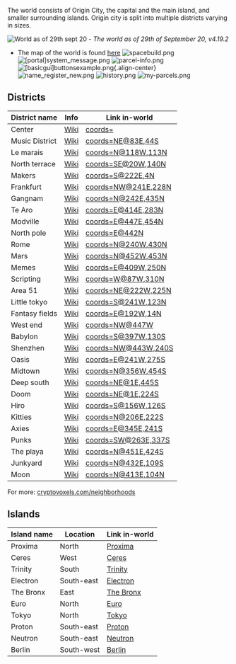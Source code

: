 The world consists of Origin City, the capital and the main island, and smaller surrounding islands. Origin city is split into multiple districts varying in sizes.

![World as of 29th sept 20](https://wiki.cryptovoxels.com/world_map_as_of_29_sep_20.png)
*- The world as of 29th of September 20, v4.19.2*

- The map of the world is found [here](https://www.cryptovoxels.com/map) ![spacebuild.png](https://wiki.cryptovoxels.com/spaces/spacebuild.png)![[portal]system_message.png](https://wiki.cryptovoxels.com/features/[portal]system_message.png) ![parcel-info.png](https://wiki.cryptovoxels.com/building/parcel-info.png)![[basicgui]buttonsexample.png](https://wiki.cryptovoxels.com/scripting/[basicgui]buttonsexample.png){.align-center} ![name_register_new.png](https://wiki.cryptovoxels.com/username/name_register_new.png) ![history.png](https://wiki.cryptovoxels.com/parcels/history.png) ![my-parcels.png](https://wiki.cryptovoxels.com/parcels/my-parcels.png)

## Districts

| District name | Info | Link in-world |
| ----------- | ----------- | ----------- |
| Center     | [Wiki](https://wiki.cryptovoxels.com/The-world/The-Center) | [coords=](https://www.cryptovoxels.com/play?coords=) |
| Music District     | [Wiki](https://wiki.cryptovoxels.com/The-world/Music-District) | [coords=NE@83E,44S](https://www.cryptovoxels.com/play?coords=NE@83E,44S) |
| Le marais     | [Wiki](https://wiki.cryptovoxels.com/The-world/Le-Marais) | [coords=N@118W,113N](https://www.cryptovoxels.com/play?coords=N@118W,113N) |
| North terrace     | [Wiki](https://wiki.cryptovoxels.com/The-world/North-Terrace) | [coords=SE@20W,140N](https://www.cryptovoxels.com/play?coords=SE@20W,140N) |
| Makers     | [Wiki](https://wiki.cryptovoxels.com/The-world/Makers) | [coords=S@222E,4N](https://www.cryptovoxels.com/play?coords=S@222E,4N) |
| Frankfurt     | [Wiki](https://wiki.cryptovoxels.com/The-world/Frankfurt) | [coords=NW@241E,228N](https://www.cryptovoxels.com/play?coords=NW@241E,228N) |
| Gangnam     | [Wiki](https://wiki.cryptovoxels.com/The-world/Gangnam) | [coords=N@242E,435N](https://www.cryptovoxels.com/play?coords=N@242E,435N) |
| Te Aro     | [Wiki](https://wiki.cryptovoxels.com/The-world/Te-Aro) | [coords=E@414E,283N](https://www.cryptovoxels.com/play?coords=E@414E,283N) |
| Modville     | [Wiki](https://wiki.cryptovoxels.com/The-world/Modville) | [coords=E@447E,454N](https://www.cryptovoxels.com/play?coords=E@447E,454N) |
| North pole     | [Wiki](https://wiki.cryptovoxels.com/The-world/North-Pole) | [coords=E@442N](https://www.cryptovoxels.com/play?coords=E@442N) |
| Rome     | [Wiki](https://wiki.cryptovoxels.com/The-world/Rome) | [coords=N@240W,430N](https://www.cryptovoxels.com/play?coords=N@240W,430N) |
| Mars     | [Wiki](https://wiki.cryptovoxels.com/The-world/Mars) | [coords=N@452W,453N](https://www.cryptovoxels.com/play?coords=N@452W,453N) |
| Memes     | [Wiki](https://wiki.cryptovoxels.com/The-world/Memes) | [coords=E@409W,250N](https://www.cryptovoxels.com/play?coords=E@409W,250N) |
| Scripting     | [Wiki](https://wiki.cryptovoxels.com/The-world/Scripting) | [coords=W@87W,310N](https://www.cryptovoxels.com/play?coords=W@87W,310N) |
| Area 51     | [Wiki](https://wiki.cryptovoxels.com/The-world/Area-51) | [coords=NE@222W,225N](https://www.cryptovoxels.com/play?coords=NE@222W,225N) |
| Little tokyo    | [Wiki](https://wiki.cryptovoxels.com/The-world/Little-Tokyo) | [coords=S@241W,123N](https://www.cryptovoxels.com/play?coords=S@241W,123N) |
| Fantasy fields    | [Wiki](https://wiki.cryptovoxels.com/The-world/Fantasy-Fields) | [coords=E@192W,14N](https://www.cryptovoxels.com/play?coords=E@192W,14N) |
| West end    | [Wiki](https://wiki.cryptovoxels.com/The-world/West-End) | [coords=NW@447W](https://www.cryptovoxels.com/play?coords=NW@447W) |
| Babylon    | [Wiki](https://wiki.cryptovoxels.com/The-world/Babylon) | [coords=S@397W,130S](https://www.cryptovoxels.com/play?coords=S@397W,130S) |
| Shenzhen    | [Wiki](https://wiki.cryptovoxels.com/The-world/Shenzhen) | [coords=NW@443W,240S](https://www.cryptovoxels.com/play?coords=NW@443W,240S) |
| Oasis    | [Wiki](https://wiki.cryptovoxels.com/The-world/Oasis) | [coords=E@241W,275S](https://www.cryptovoxels.com/play?coords=E@241W,275S) |
| Midtown    | [Wiki](https://wiki.cryptovoxels.com/The-world/Midtown) | [coords=N@356W,454S](https://www.cryptovoxels.com/play?coords=N@356W,454S) |
| Deep south    | [Wiki](https://wiki.cryptovoxels.com/The-world/Deep-South) | [coords=NE@1E,445S](https://www.cryptovoxels.com/play?coords=NE@1E,445S) |
| Doom    | [Wiki](https://wiki.cryptovoxels.com/The-world/Doom) | [coords=NE@1E,224S](https://www.cryptovoxels.com/play?coords=NE@1E,224S) |
| Hiro     | [Wiki](https://wiki.cryptovoxels.com/The-world/Hiro) | [coords=S@156W,126S](https://www.cryptovoxels.com/play?coords=S@156W,126S) |
| Kitties    | [Wiki](https://wiki.cryptovoxels.com/The-world/Kitties) | [coords=N@206E,222S](https://www.cryptovoxels.com/play?coords=N@206E,222S) |
| Axies    | [Wiki](https://wiki.cryptovoxels.com/The-world/Axies) | [coords=E@345E,241S](https://www.cryptovoxels.com/play?coords=E@345E,241S) |
| Punks    | [Wiki](https://wiki.cryptovoxels.com/The-world/Punks) | [coords=SW@263E,337S](https://www.cryptovoxels.com/play?coords=SW@263E,337S) |
| The playa    | [Wiki](https://wiki.cryptovoxels.com/The-world/The-Playa) | [coords=N@451E,424S](https://www.cryptovoxels.com/play?coords=N@451E,424S) |
| Junkyard   | [Wiki](https://wiki.cryptovoxels.com/The-world/Junkyard) | [coords=N@432E,109S](https://www.cryptovoxels.com/play?coords=N@432E,109S) |
| Moon   | [Wiki](https://wiki.cryptovoxels.com/The-world/Moon) | [coords=N@413E,104N](https://www.cryptovoxels.com/play?coords=N@413E,104N) |

For more: [cryptovoxels.com/neighborhoods](https://www.cryptovoxels.com/neighborhoods)

## Islands

| Island name | Location | Link in-world |
| ----------- | ----------- | ----------- |
| Proxima     | North | [Proxima](https://www.cryptovoxels.com/play?coords=N@234W,545N) |
| Ceres     | West | [Ceres](https://www.cryptovoxels.com/play?coords=N@617W,166S) |
| Trinity     | South | [Trinity](https://www.cryptovoxels.com/play?coords=SE@9E,551S) |
| Electron     | South-east | [Electron](https://www.cryptovoxels.com/play?coords=SE@641E,394S) |
| The Bronx     | East | [The Bronx](https://www.cryptovoxels.com/play?coords=W@811E,-1U,72N) |
| Euro     | North | [Euro](https://www.cryptovoxels.com/play?coords=N@86W,638N) |
| Tokyo    | North | [Tokyo](https://www.cryptovoxels.com/play?coords=S@54E,602N) |
| Proton    | South-east | [Proton](https://www.cryptovoxels.com/play?coords=N@620E,287S) |
| Neutron    | South-east | [Neutron](https://www.cryptovoxels.com/play?coords=N@723E,279S) |
| Berlin    | South-west | [Berlin](https://www.cryptovoxels.com/play?coords=W@639W,624S) |
